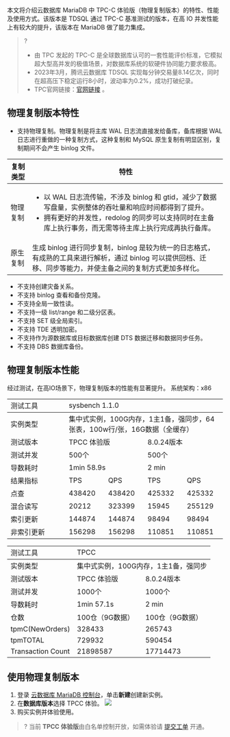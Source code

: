 本文将介绍云数据库 MariaDB 中 TPC-C 体验版（物理复制版本）的特性、性能及使用方式。该版本是 TDSQL 通过 TPC-C 基准测试的版本，在高 IO 并发性能上有较大的提升，该版本在 MariaDB 做了能力集成。
>? 
>- 由 TPC 发起的 TPC-C 是全球数据库认可的一套性能评价标准，它模拟超大型高并发的极值场景，对数据库系统的软硬件协同能力要求极高。
>- 2023年3月，腾讯云数据库 TDSQL 实现每分钟交易量8.14亿次，同时在超高压下稳定运行8小时，波动率为0.2%，成功打破纪录。
>- TPC官网链接：[官网链接](https://www.tpc.org/tpcc/results/tpcc_results5.asp?print=false&orderby=tpm&sortby=desc) 。

## 物理复制版本特性
- 支持物理复制。物理复制是将主库 WAL 日志流直接发给备库，备库根据 WAL 日志进行重做的一种复制方式，这种复制和 MySQL 原生复制有明显区别，复制期间不会产生 binlog 文件。

 <table>
 <thread>
 <tr><th width=10%>复制类型</th><th>特性</th></tr>
 </thread>
 <tbody>
 <tr>
 <td>物理复制</td><td><ul><li>以 WAL 日志流传输，不涉及 binlog 和 gtid，减少了数据写盘量，实例整体的吞吐量和响应时间都得到了提升。</li><li>拥有更好的并发性，redolog 的同步可以支持同时在主备库上执行事务，而无需等待主库上执行完成再执行备库。</li></ul></td>
 </tr>
 <tr>
 <td>原生复制</td><td>生成 binlog 进行同步复制，binlog 是较为统一的日志格式，有成熟的工具来进行解析，通过 binlog 可以提供回档、迁移、同步等能力，并使主备之间的复制方式更加多样化。</td>
 </tr>
 </tbody>
 </table>

- 不支持创建灾备关系。
- 不支持 binlog 查看和备份克隆。
- 不支持全局一致性读。
- 不支持一级 list/range 和二级分区表。
- 不支持 SET 级全局索引。
- 不支持 TDE 透明加密。
- 不支持作为源数据库或目标数据库创建 DTS 数据迁移和数据同步任务。
- 不支持 DBS 数据库备份。

## 物理复制版本性能
经过测试，在高IO场景下，物理复制版本的性能有显著提升。
系统架构：x86

<table>
<thread>
<tr><td width="120">测试工具</td><td colspan=4>sysbench 1.1.0</td></tr>
</thread>
<tbody>
<tr>
<td>实例类型</td><td colspan=4>集中式实例，100G内存，1主1备，强同步，64张表，100w行/张，16G数据（全缓存）</td>
</tr>
<tr><td>测试版本</td><td colspan=2>TPCC 体验版</td><td  colspan=2>8.0.24版本</td></tr>
<tr><td>测试并发</td><td  colspan=2>500个</td><td colspan=2>500个</td></tr>
<tr><td>导数耗时</td><td colspan=2>1min 58.9s</td><td colspan=2>2 min</td></tr>
<tr><td>结果指标</td><td>TPS</td><td>QPS</td><td>TPS</td><td>QPS</td></tr>
<tr><td>点查</td><td>438420</td><td>438420</td><td>425332</td><td>425332</td></tr>
<tr><td>混合读写</td><td>20212</td><td>323399</td><td>15945</td><td>255129</td></tr>
<tr><td>索引更新</td><td>144874</td><td>144874</td><td>98494</td><td>98494</td></tr>
<tr><td>非索引更新</td><td>156298</td><td>156298</td><td>110851</td><td>110851</td></tr>
</tbody>
</table>

<table>
<thread>
<tr><td>测试工具</td><td colspan=4>TPCC</td></tr>
</thread>
<tbody>
<tr>
<td>实例类型</td><td colspan=4>集中式实例，100G内存，1主1备，强同步</td>
</tr>
<tr><td>测试版本</td><td colspan=2>TPCC 体验版</td><td  colspan=2>8.0.24版本</td></tr>
<tr><td>测试并发</td><td  colspan=2>1000个</td><td colspan=2>1000个</td></tr>
<tr><td>导数耗时</td><td colspan=2>1min 57.1s</td><td colspan=2>2 min</td></tr>
<tr><td>仓数</td><td colspan=2>100仓（9G数据）</td><td colspan=2>100仓（9G数据）</td></tr>
<tr><td>tpmC(NewOrders)</td><td colspan=2>328433</td><td colspan=2>265743</td></tr>
<tr><td>tpmTOTAL</td><td colspan=2>729932</td><td colspan=2>590454</td></tr>
<tr><td>Transaction Count</td><td colspan=2>21898587</td><td colspan=2>17714473</td></tr>
</tbody>
</table>

## 使用物理复制版本
1. 登录 [云数据库 MariaDB 控制台](https://console.cloud.tencent.com/mariadb)，单击**新建**创建新实例。
2. 在**数据库版本**选择 TPCC 体验。
![](https://qcloudimg.tencent-cloud.cn/raw/a1a727fbe5b043da9402520d959e5617.png)
3. 购买实例并体验使用。
>?  当前 **TPCC 体验版**由白名单控制开放，如需体验请 [提交工单](https://console.cloud.tencent.com/workorder/category) 开通。
